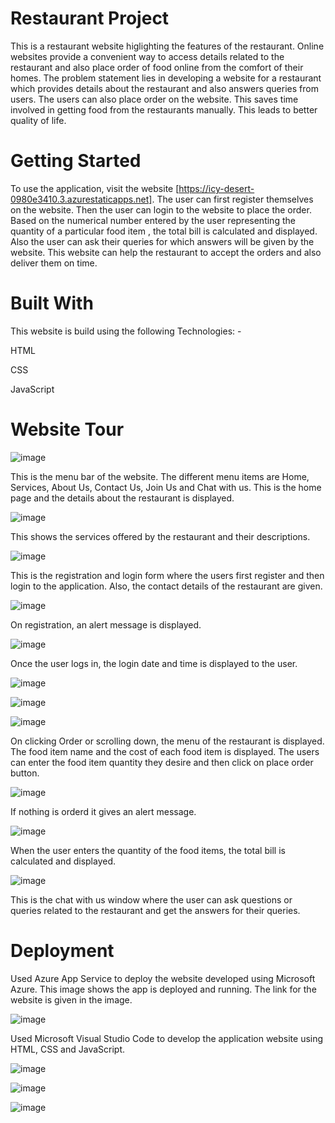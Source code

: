 # Restaurant Project

This is a restaurant website higlighting the features of the restaurant. Online websites provide a convenient way to access details related to the restaurant and also place order of food online from the comfort of their homes. The problem statement lies in developing a website for a restaurant which provides details about the restaurant and also answers queries from users. The users can also place order on the website. This saves time involved in getting food from the restaurants manually. This leads to better quality of life.

# Getting Started

To use the application, visit the website [https://icy-desert-0980e3410.3.azurestaticapps.net]. The user can first register themselves on the website. Then the user can login to the website to place the order. Based on the numerical number entered by the user representing the quantity of a particular food item , the total bill is calculated and displayed. Also the user can ask their queries for which answers will be given by the website. This website can help the restaurant to accept the orders and also deliver them on time.

# Built With 

This website is build using the following Technologies: -

HTML

CSS

JavaScript

# Website Tour

![image](https://github.com/chirayussheelvant/restaurantproject/assets/113765834/ebde7c89-c4cc-4d18-9c5b-b7acff415c2a)

This is the menu bar of the website. The different menu items are Home, Services, About Us, Contact Us, Join Us and Chat with us.
This is the home page and the details about the restaurant is displayed.

![image](https://github.com/chirayussheelvant/restaurantproject/assets/113765834/3e3d7158-9506-4b7f-8d5b-cdf5739589dd)

This shows the services offered by the restaurant and their descriptions.

![image](https://github.com/chirayussheelvant/restaurantproject/assets/113765834/a7a9730e-85cf-4d2a-abd0-4595f95b36a4)

This is the registration and login form where the users first register and then login to the application. 
Also, the contact details of the restaurant are given.

![image](https://github.com/chirayussheelvant/restaurantproject/assets/113765834/bc9c5e7d-e318-4c7e-bb43-08701093f747)

On registration, an alert message is displayed.

![image](https://github.com/chirayussheelvant/restaurantproject/assets/113765834/05c59db1-35c0-473c-b7ef-2df9aa49a653)

Once the user logs in, the login date and time is displayed to the user.

![image](https://github.com/chirayussheelvant/restaurantproject/assets/113765834/73b72fe0-5239-4a95-b605-cea997007158)

![image](https://github.com/chirayussheelvant/restaurantproject/assets/113765834/cd1fe073-8c71-4a82-8ee8-a7bb4f51252e)

![image](https://github.com/chirayussheelvant/restaurantproject/assets/113765834/87ed3ccd-ea55-4f45-bb99-9ea039973b2c)

On clicking Order or scrolling down, the menu of the restaurant is displayed. The food item name and the cost of each food item is displayed.
The users can enter the food item quantity they desire and then click on place order button.

![image](https://github.com/chirayussheelvant/restaurantproject/assets/113765834/1dbf7c8b-ce16-4230-bcf0-d8662cea82ab)

If nothing is orderd it gives an alert message.

![image](https://github.com/chirayussheelvant/restaurantproject/assets/113765834/e873f9e7-8fca-4709-a2cd-930f69554068)

When the user enters the quantity of the food items, the total bill is calculated and displayed.

![image](https://github.com/chirayussheelvant/restaurantproject/assets/113765834/7e111882-cda0-40e6-a119-3eb65ccb3f07)

This is the chat with us window where the user can ask questions or queries related to the restaurant and get the answers for their queries.

# Deployment

Used Azure App Service to deploy the website developed using Microsoft Azure. This image shows the app is deployed and running. 
The link for the website is given in the image. 

![image](https://github.com/chirayussheelvant/restaurantproject/assets/113765834/4fe70b30-86a3-4b1a-8691-c844bf01fdfa)

Used Microsoft Visual Studio Code to develop the application website using HTML, CSS and JavaScript.

![image](https://github.com/chirayussheelvant/restaurantproject/assets/113765834/13cc5eb1-dfea-4715-bc43-7057ae2fab29)

![image](https://github.com/chirayussheelvant/restaurantproject/assets/113765834/c37c6633-f2d9-4a49-bbca-ba215ec37e53)

![image](https://github.com/chirayussheelvant/restaurantproject/assets/113765834/5d082e57-64ca-4330-a04e-557d420592f4)


